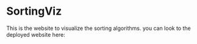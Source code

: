 # SortingViz
This is the website to visualize the sorting algorithms.
you can look to the deployed website here:

